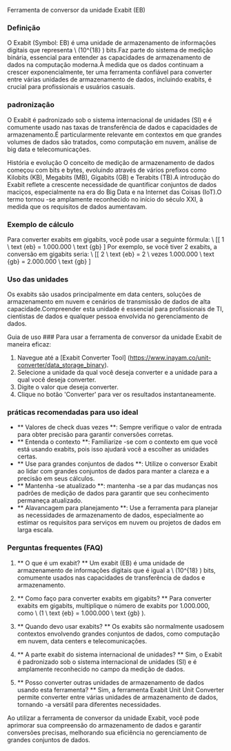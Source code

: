 Ferramenta de conversor da unidade Exabit (EB)

### Definição
O Exabit (Symbol: EB) é uma unidade de armazenamento de informações digitais que representa \ (10^{18} \) bits.Faz parte do sistema de medição binária, essencial para entender as capacidades de armazenamento de dados na computação moderna.À medida que os dados continuam a crescer exponencialmente, ter uma ferramenta confiável para converter entre várias unidades de armazenamento de dados, incluindo exabits, é crucial para profissionais e usuários casuais.

### padronização
O Exabit é padronizado sob o sistema internacional de unidades (SI) e é comumente usado nas taxas de transferência de dados e capacidades de armazenamento.É particularmente relevante em contextos em que grandes volumes de dados são tratados, como computação em nuvem, análise de big data e telecomunicações.

História e evolução
O conceito de medição de armazenamento de dados começou com bits e bytes, evoluindo através de vários prefixos como Kilobits (KB), Megabits (MB), Gigabits (GB) e Terabits (TB).A introdução do Exabit reflete a crescente necessidade de quantificar conjuntos de dados maciços, especialmente na era do Big Data e na Internet das Coisas (IoT).O termo tornou -se amplamente reconhecido no início do século XXI, à medida que os requisitos de dados aumentavam.

### Exemplo de cálculo
Para converter exabits em gigabits, você pode usar a seguinte fórmula:
\ [[
1 \ text {eb} = 1.000.000 \ text {gb}
\]
Por exemplo, se você tiver 2 exabits, a conversão em gigabits seria:
\ [[
2 \ text {eb} = 2 \ vezes 1.000.000 \ text {gb} = 2.000.000 \ text {gb}
\]

### Uso das unidades
Os exabits são usados ​​principalmente em data centers, soluções de armazenamento em nuvem e cenários de transmissão de dados de alta capacidade.Compreender esta unidade é essencial para profissionais de TI, cientistas de dados e qualquer pessoa envolvida no gerenciamento de dados.

Guia de uso ###
Para usar a ferramenta de conversor da unidade Exabit de maneira eficaz:
1. Navegue até a [Exabit Converter Tool] (https://www.inayam.co/unit-converter/data_storage_binary).
2. Selecione a unidade da qual você deseja converter e a unidade para a qual você deseja converter.
3. Digite o valor que deseja converter.
4. Clique no botão 'Converter' para ver os resultados instantaneamente.

### práticas recomendadas para uso ideal
- ** Valores de check duas vezes **: Sempre verifique o valor de entrada para obter precisão para garantir conversões corretas.
- ** Entenda o contexto **: Familiarize -se com o contexto em que você está usando exabits, pois isso ajudará você a escolher as unidades certas.
- ** Use para grandes conjuntos de dados **: Utilize o conversor Exabit ao lidar com grandes conjuntos de dados para manter a clareza e a precisão em seus cálculos.
- ** Mantenha -se atualizado **: mantenha -se a par das mudanças nos padrões de medição de dados para garantir que seu conhecimento permaneça atualizado.
- ** Alavancagem para planejamento **: Use a ferramenta para planejar as necessidades de armazenamento de dados, especialmente ao estimar os requisitos para serviços em nuvem ou projetos de dados em larga escala.

### Perguntas frequentes (FAQ)

1. ** O que é um exabit? **
Um exabit (EB) é uma unidade de armazenamento de informações digitais que é igual a \ (10^{18} \) bits, comumente usados ​​nas capacidades de transferência de dados e armazenamento.

2. ** Como faço para converter exabits em gigabits? **
Para converter exabits em gigabits, multiplique o número de exabits por 1.000.000, como \ (1 \ text {eb} = 1.000.000 \ text {gb} \).

3. ** Quando devo usar exabits? **
Os exabits são normalmente usados ​​em contextos envolvendo grandes conjuntos de dados, como computação em nuvem, data centers e telecomunicações.

4. ** A parte exabit do sistema internacional de unidades? **
Sim, o Exabit é padronizado sob o sistema internacional de unidades (SI) e é amplamente reconhecido no campo da medição de dados.

5. ** Posso converter outras unidades de armazenamento de dados usando esta ferramenta? **
Sim, a ferramenta Exabit Unit Unit Converter permite converter entre várias unidades de armazenamento de dados, tornando -a versátil para diferentes necessidades.

Ao utilizar a ferramenta de conversor da unidade Exabit, você pode aprimorar sua compreensão do armazenamento de dados e garantir conversões precisas, melhorando sua eficiência no gerenciamento de grandes conjuntos de dados.